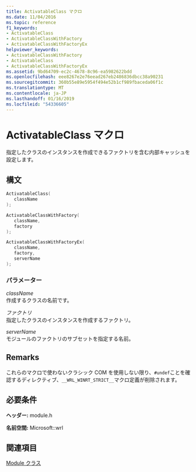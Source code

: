 ```yaml
---
title: ActivatableClass マクロ
ms.date: 11/04/2016
ms.topic: reference
f1_keywords:
- ActivatableClass
- ActivatableClassWithFactory
- ActivatableClassWithFactoryEx
helpviewer_keywords:
- ActivatableClassWithFactory
- ActivatableClass
- ActivatableClassWithFactoryEx
ms.assetid: 9bd64709-ec2c-4678-8c96-ea5982622bdd
ms.openlocfilehash: eee8267e2e76eead267eb2486836dbcc38a90231
ms.sourcegitcommit: 360b55e89e5954f494e52b1cf989fbaceda06f1c
ms.translationtype: MT
ms.contentlocale: ja-JP
ms.lasthandoff: 01/16/2019
ms.locfileid: "54336605"
---
```

# <a name="activatableclass-macros"></a>ActivatableClass マクロ

指定したクラスのインスタンスを作成できるファクトリを含む内部キャッシュを設定します。

## <a name="syntax"></a>構文

```cpp
ActivatableClass(
   className
);

ActivatableClassWithFactory(
   className,
   factory
);

ActivatableClassWithFactoryEx(
   className,
   factory,
   serverName
);
```

### <a name="parameters"></a>パラメーター

*className*<br/>
作成するクラスの名前です。

*ファクトリ*<br/>
指定したクラスのインスタンスを作成するファクトリ。

*serverName*<br/>
モジュールのファクトリのサブセットを指定する名前。

## <a name="remarks"></a>Remarks

これらのマクロで使わないクラシック COM を使用しない限り、`#undef`ことを確認するディレクティブ、`__WRL_WINRT_STRICT__`マクロ定義が削除されます。

## <a name="requirements"></a>必要条件

**ヘッダー:** module.h

**名前空間:** Microsoft::wrl

## <a name="see-also"></a>関連項目

[Module クラス](module-class.md)